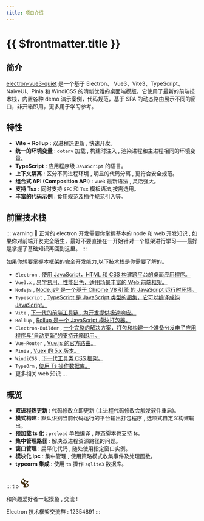 ```yaml
---
title: 项目介绍
---
```


# {{ $frontmatter.title }}

## 简介

[electron-vue3-quiet](https://github.com/TaiAiAc/electron-vue3-quiet) 是一个基于 Electron、 Vue3、Vite3、TypeScript、NaiveUI、Pinia 和 WindiCSS 的清新优雅的桌面端模版，它使用了最新的前端技术栈，内置各种 demo 演示案例，代码规范，基于 SPA 的动态路由展示不同的窗口，非开箱即用，更多用于学习参考。

## 特性

- **Vite + Rollup** : 双进程热更新 , 快速开发。
- **统一的环境变量** : `dotenv` 加载 , 构建时注入 , 渲染进程和主进程相同的环境变量。
- **TypeScript** : 应用程序级 `JavaScript` 的语言。
- **上下文隔离** : 区分不同进程环境 , 明显的代码分离 , 更符合安全规范。
- **组合式 API (Composition API)** : `vue3` 最新语法 , 灵活强大。
- **支持 Tsx** : 同时支持 `SFC` 和 `Tsx` 模板语法,按需选用。
- **丰富的代码示例** : 食用规范及插件规范引入等。

## 前置技术栈

::: warning 📢
正常的 electron 开发需要你掌握基本的 node 和 web 开发知识 , 如果你对前端开发完全陌生，最好不要直接在一开始针对一个框架进行学习——最好是掌握了基础知识再回到这里。
:::

如果你想要掌握本框架的完全开发能力,以下技术栈是你需要了解的。

- `Electron` , [使用 JavaScript，HTML 和 CSS 构建跨平台的桌面应用程序。](https://www.electronjs.org/)
- `Vue3.x` , [易学易用，性能出色，适用场景丰富的 Web 前端框架。](https://staging-cn.vuejs.org/)
- `Nodejs` , [Node.js® 是一个基于 Chrome V8 引擎 的 JavaScript 运行时环境。](https://nodejs.org/zh-cn/)
- `Typescript` , [TypeScript 是 JavaScript 类型的超集，它可以编译成纯 JavaScript。](https://www.tslang.cn/index.html)
- `Vite` , [下一代的前端工具链 , 为开发提供极速响应。](https://cn.vitejs.dev/)
- `Rollup` , [Rollup 是一个 JavaScript 模块打包器。](https://www.rollupjs.com/)
- `Electron-Builder` , [一个完整的解决方案，打包和构建一个准备分发电子应用程序与“自动更新”的支持开箱即用。](https://www.electron.build/)
- `Vue-Router` , [Vue.js 的官方路由。](https://router.vuejs.org/zh/)
- `Pinia` , [Vuex 的 5.x 版本。](https://www.electronjs.org/)
- `WindiCSS` , [下一代工具类 CSS 框架。](https://cn.windicss.org/)
- `TypeOrm` , [使用 Ts 操作数据库。](https://typeorm.io/)
- 更多相关 web 知识 ...

## 概览

- **双进程热更新** : 代码修改立即更新 (主进程代码修改会触发软件重启)。
- **模式构建** : 默认识别当前代码运行的平台输出打包程序 , 选项式自定义构建输出。
- **预加载 ts 化** : `preload` 单独编译 , 静态脚本也支持 ts。
- **集中管理路径** : 解决双进程资源路径的问题。
- **窗口管理** : 扁平化代码 , 随处使用指定窗口实例。
- **模块化 ipc** : 集中管理 , 使用策略模式收集事件及处理函数。
- **typeorm 集成** : 使用 `ts` 操作 `sqlite3` 数据库。

##

::: tip <img src="/group.jpg" style="height:26px" />

和兴趣爱好者一起摸鱼 , 交流 !

<span>Electron 技术框架交流群 : 12354891</span>
:::
